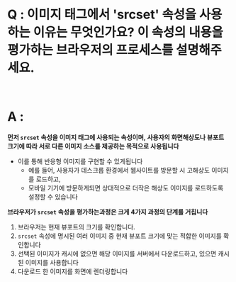 # Q : 이미지 태그에서 'srcset' 속성을 사용하는 이유는 무엇인가요? 이 속성의 내용을 평가하는 브라우저의 프로세스를 설명해주세요.

<br />

# A :

**먼저 `srcset` 속성을 이미지 태그에 사용되는 속성이며, 사용자의 화면해상도나 뷰포트 크기에 따라 서로 다른 이미지 소스를 제공하는 목적으로 사용됩니다**

- 이를 통해 반응형 이미지를 구현할 수 있게됩니다
  - 예를 들어, 사용자가 데스크롭 환경에서 웹사이트를 방문할 시 고해상도 이미지를 로드하고,
  - 모바일 기기에 방문하게되면 상대적으로 더작은 해상도 이미지를 로드하도록 설정할 수 있습니다

**브라우저가 `srcset` 속성을 평가하는과정은 크게 4가지 과정의 단계를 거칩니다**

1. 브라우저는 현재 뷰포트의 크기를 확인합니다.
2. `srcset` 속성에 명시된 여러 이미지 중 현재 뷰포트 크기에 맞는 적합한 이미지를 확인합니다
3. 선택된 이미지가 캐시에 없으면 해당 이미지를 서버에서 다운로드하고, 있으면 캐시된 이미지를 사용합니다
4. 다운로드 한 이미지를 화면에 렌더링합니다
